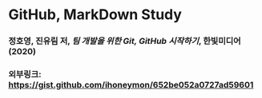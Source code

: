 GitHub, MarkDown Study 
===
### 정호영, 진유림 저, _팀 개발을 위한 Git, GitHub 시작하기_, 한빛미디어(2020)
### 외부링크: <https://gist.github.com/ihoneymon/652be052a0727ad59601>
